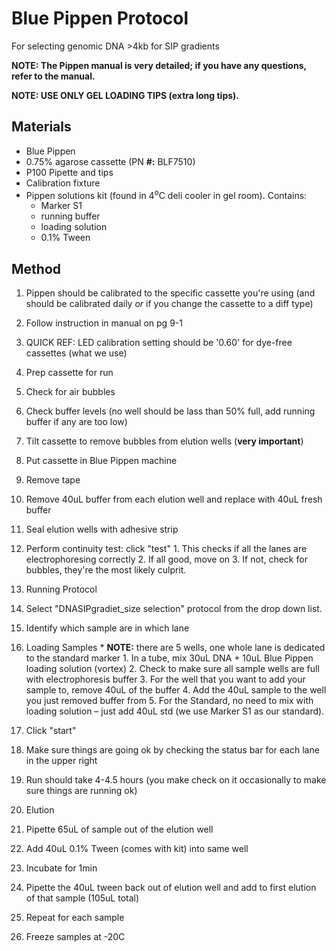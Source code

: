 # Blue Pippen Protocol

For selecting genomic DNA >4kb for SIP gradients

**NOTE: The Pippen manual is very detailed; if you have any questions, refer to the manual.**

**NOTE: USE ONLY GEL LOADING TIPS (extra long tips).**

## Materials

* Blue Pippen
* 0.75% agarose cassette (PN **#:** BLF7510)
* P100 Pipette and tips
* Calibration fixture
* Pippen solutions kit (found in 4<sup>o</sup>C deli cooler in gel room). Contains:
    * Marker S1
    * running buffer
    * loading solution
    * 0.1% Tween

## Method

1. Pippen should be calibrated to the specific cassette you're using (and should be calibrated daily _or_ if you change the cassette to a diff type)

  1. Follow instruction in manual on pg 9-1
  2. QUICK REF: LED calibration setting should be '0.60' for dye-free cassettes (what we use)

1. Prep cassette for run

  1. Check for air bubbles
  2. Check buffer levels (no well should be lass than 50% full, add running buffer if any are too low)
  3. Tilt cassette to remove bubbles from elution wells (__very important__)
  4. Put cassette in Blue Pippen machine
  5. Remove tape
  6. Remove 40uL buffer from each elution well and replace with 40uL fresh buffer
  7. Seal elution wells with adhesive strip
  8. Perform continuity test: click "test"
    1. This checks if all the lanes are electrophoresing correctly
    2. If all good, move on
    3. If not, check for bubbles, they're the most likely culprit.

1. Running Protocol
  1. Select "DNASIPgradiet\_size selection" protocol from the drop down list.
  2. Identify which sample are in which lane
  3. Loading Samples
    * __NOTE:__ there are 5 wells, one whole lane is dedicated to the standard marker
    1. In a tube, mix 30uL DNA + 10uL Blue Pippen loading solution (vortex)
    2. Check to make sure all sample wells are full with electrophoresis buffer
    3. For the well that you want to add your sample to, remove 40uL of the buffer
    4. Add the 40uL sample to the well you just removed buffer from
    5. For the Standard, no need to mix with loading solution – just add 40uL std (we use Marker S1 as our standard).
  1. Click "start"
  2. Make sure things are going ok by checking the status bar for each lane in the upper right
  3. Run should take 4-4.5 hours (you make check on it occasionally to make sure things are running ok)

1. Elution
  1. Pipette 65uL of sample out of the elution well
  2. Add 40uL 0.1\% Tween (comes with kit) into same well
  3. Incubate for 1min
  4. Pipette the 40uL tween back out of elution well and add to first elution of that sample (105uL total)
  5. Repeat for each sample

2. Freeze samples at -20C
